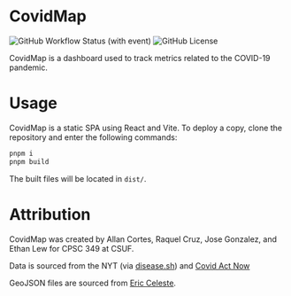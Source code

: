 # CovidMap

![GitHub Workflow Status (with event)](https://img.shields.io/github/actions/workflow/status/ethanl21/CovidMap/build-and-deploy.yml)
![GitHub License](https://img.shields.io/github/license/ethanl21/CovidMap)

CovidMap is a dashboard used to track metrics related to the COVID-19 pandemic.

# Usage

CovidMap is a static SPA using React and Vite. To deploy a copy, clone the repository and enter the following commands:

```sh
pnpm i
pnpm build
```

The built files will be located in `dist/`.

# Attribution

CovidMap was created by Allan Cortes, Raquel Cruz, Jose Gonzalez, and Ethan Lew for CPSC 349 at CSUF.

Data is sourced from the NYT (via [disease.sh](https://disease.sh/docs/)) and [Covid Act Now](https://covidactnow.org)

GeoJSON files are sourced from [Eric Celeste](https://eric.clst.org/tech/usgeojson/).
